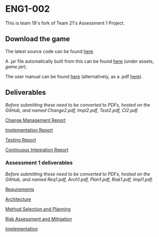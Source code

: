 # ENG1-002
This is team 19's fork of Team 21's Assessment 1 Project.

## Download the game ##
The latest source code can be found [here](https://github.com/dmk940/ENG1). 

A .jar file automatically built from this can be found [here](https://github.com/dmk940/ENG1/releases/latest) (under assets, _game.jar_).

The user manual can be found [here](https://dmk940.github.io/ENG1/user_manual) (alternatively, as a .pdf [here](https://raw.githubusercontent.com/dmk940/ENG1/website/pdf/user_manual.pdf)).

## Deliverables ##

_Before submitting these need to be converted to PDFs, hosted on the GitHub, and named Change2.pdf, Impl2.pdf, Test2.pdf, CI2.pdf._

[Change Management Report](https://docs.google.com/document/d/1fJNhM1hIgq8jTjLIWI9mm0rVmfdJC5XLgA4qqQ1VfM0/edit) 

[Implementation Report](https://docs.google.com/document/d/1FBVD_6HIKa3srIV6r3XkTGi4hUGbE6B0pHvTVXktcWc/edit)

[Testing Report](https://docs.google.com/document/d/1hwlQs7BF9OWVm3MtpqgTGmGukMEiHgTmsVl9sVvutvU/edit)

[Continuous Integration Report](https://docs.google.com/document/d/1uPOeCuq9njOT-iumFfcvIN9Zi4aBj53KgcBZkbaZHK0/edit)

### Assessment 1 deliverables ###

_Before submitting these need to be converted to PDFs, hosted on the GitHub, and named Req1.pdf, Arch1.pdf, Plan1.pdf, Risk1.pdf, Impl1.pdf._

[Requirements](https://docs.google.com/document/d/19fdPYbHeBCcetLBsKJ8jMJbGSVPP-ZfQ/edit)

[Architecture](https://docs.google.com/document/d/14XOxfdx9k772uunp7oCNqeZKcUW2ZWd8/edit)

[Method Selection and Planning](https://docs.google.com/document/d/1Ivn8EV0VX260AtbZe619-eBnOeSSp96V/edit)

[Risk Assessment and Mitigation](https://docs.google.com/document/d/1ZHW2Zr0Uzeh3p1G3WjoQ8qIvs57g-JPO/edit)

[Implementation](https://docs.google.com/document/d/1ggVM43uvi_uNcGo4uPQ4EkgkYMznGn4k/edit)



